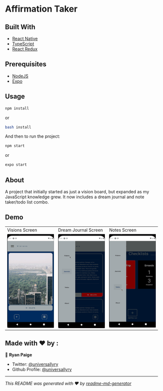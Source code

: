 # Affirmation Taker

## Built With

- [React Native](https://reactnative.dev/)
- [TypeScript](https://www.typescriptlang.org/)
- [React Redux](https://react-redux.js.org/)

## Prerequisites

- [NodeJS](https://nodejs.org)
- [Expo](https://expo.io/)

## Usage

```bash
npm install
```

or

```bash
bash install
```

And then to run the project:

```bash
npm start
```

or

```bash
expo start
```

## About

A project that initially started as just a vision board, but expanded as my JavaScript knowledge grew. It now includes a dream journal and note taker/todo list combo.

## Demo

<table>
  <tr>
    <td>Visions Screen</td>
    <td>Dream Journal Screen</td>
    <td>Notes Screen</td>
  </tr>
  <tr>
    <td valign="top"><img src="demo/visions.gif"></td>
    <td valign="top"><img src="demo/journal.gif"></td>
    <td valign="top"><img src="demo/notes.gif"></td>
  </tr>
 </table>

## Made with ❤️ by :

👤 **Ryan Paige**

- Twitter: [@universallyry](https://twitter.com/universallyry)
- Github Profile: [@universallyry](https://github.com/universallyry)

---

_This README was generated with ❤️ by [readme-md-generator](https://github.com/kefranabg/readme-md-generator)_
